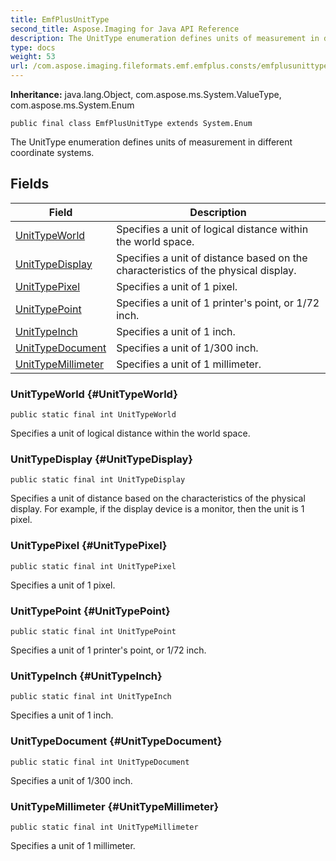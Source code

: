 ```yaml
---
title: EmfPlusUnitType
second_title: Aspose.Imaging for Java API Reference
description: The UnitType enumeration defines units of measurement in different coordinate systems.
type: docs
weight: 53
url: /com.aspose.imaging.fileformats.emf.emfplus.consts/emfplusunittype/
---
```

**Inheritance:**
java.lang.Object, com.aspose.ms.System.ValueType, com.aspose.ms.System.Enum
```
public final class EmfPlusUnitType extends System.Enum
```

The UnitType enumeration defines units of measurement in different coordinate systems.
## Fields

| Field | Description |
| --- | --- |
| [UnitTypeWorld](#UnitTypeWorld) | Specifies a unit of logical distance within the world space. |
| [UnitTypeDisplay](#UnitTypeDisplay) | Specifies a unit of distance based on the characteristics of the physical display. |
| [UnitTypePixel](#UnitTypePixel) | Specifies a unit of 1 pixel. |
| [UnitTypePoint](#UnitTypePoint) | Specifies a unit of 1 printer's point, or 1/72 inch. |
| [UnitTypeInch](#UnitTypeInch) | Specifies a unit of 1 inch. |
| [UnitTypeDocument](#UnitTypeDocument) | Specifies a unit of 1/300 inch. |
| [UnitTypeMillimeter](#UnitTypeMillimeter) | Specifies a unit of 1 millimeter. |
### UnitTypeWorld {#UnitTypeWorld}
```
public static final int UnitTypeWorld
```


Specifies a unit of logical distance within the world space.

### UnitTypeDisplay {#UnitTypeDisplay}
```
public static final int UnitTypeDisplay
```


Specifies a unit of distance based on the characteristics of the physical display. For example, if the display device is a monitor, then the unit is 1 pixel.

### UnitTypePixel {#UnitTypePixel}
```
public static final int UnitTypePixel
```


Specifies a unit of 1 pixel.

### UnitTypePoint {#UnitTypePoint}
```
public static final int UnitTypePoint
```


Specifies a unit of 1 printer's point, or 1/72 inch.

### UnitTypeInch {#UnitTypeInch}
```
public static final int UnitTypeInch
```


Specifies a unit of 1 inch.

### UnitTypeDocument {#UnitTypeDocument}
```
public static final int UnitTypeDocument
```


Specifies a unit of 1/300 inch.

### UnitTypeMillimeter {#UnitTypeMillimeter}
```
public static final int UnitTypeMillimeter
```


Specifies a unit of 1 millimeter.

